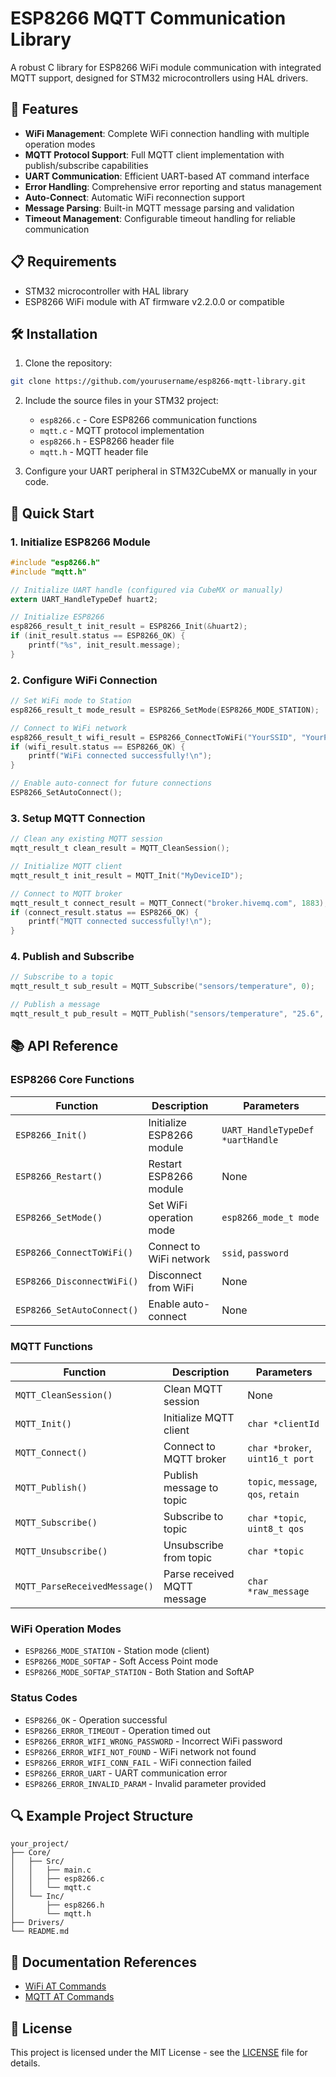# ESP8266 MQTT Communication Library

A robust C library for ESP8266 WiFi module communication with integrated MQTT support, designed for STM32 microcontrollers using HAL drivers.

## 🚀 Features

- **WiFi Management**: Complete WiFi connection handling with multiple operation modes
- **MQTT Protocol Support**: Full MQTT client implementation with publish/subscribe capabilities
- **UART Communication**: Efficient UART-based AT command interface
- **Error Handling**: Comprehensive error reporting and status management
- **Auto-Connect**: Automatic WiFi reconnection support
- **Message Parsing**: Built-in MQTT message parsing and validation
- **Timeout Management**: Configurable timeout handling for reliable communication

## 📋 Requirements

- STM32 microcontroller with HAL library
- ESP8266 WiFi module with AT firmware v2.2.0.0 or compatible

## 🛠️ Installation

1. Clone the repository:
```bash
git clone https://github.com/yourusername/esp8266-mqtt-library.git
```

2. Include the source files in your STM32 project:
   - `esp8266.c` - Core ESP8266 communication functions
   - `mqtt.c` - MQTT protocol implementation
   - `esp8266.h` - ESP8266 header file
   - `mqtt.h` - MQTT header file

3. Configure your UART peripheral in STM32CubeMX or manually in your code.

## 📖 Quick Start

### 1. Initialize ESP8266 Module

```c
#include "esp8266.h"
#include "mqtt.h"

// Initialize UART handle (configured via CubeMX or manually)
extern UART_HandleTypeDef huart2;

// Initialize ESP8266
esp8266_result_t init_result = ESP8266_Init(&huart2);
if (init_result.status == ESP8266_OK) {
    printf("%s", init_result.message);
}
```

### 2. Configure WiFi Connection

```c
// Set WiFi mode to Station
esp8266_result_t mode_result = ESP8266_SetMode(ESP8266_MODE_STATION);

// Connect to WiFi network
esp8266_result_t wifi_result = ESP8266_ConnectToWiFi("YourSSID", "YourPassword");
if (wifi_result.status == ESP8266_OK) {
    printf("WiFi connected successfully!\n");
}

// Enable auto-connect for future connections
ESP8266_SetAutoConnect();
```

### 3. Setup MQTT Connection

```c
// Clean any existing MQTT session
mqtt_result_t clean_result = MQTT_CleanSession();

// Initialize MQTT client
mqtt_result_t init_result = MQTT_Init("MyDeviceID");

// Connect to MQTT broker
mqtt_result_t connect_result = MQTT_Connect("broker.hivemq.com", 1883);
if (connect_result.status == ESP8266_OK) {
    printf("MQTT connected successfully!\n");
}
```

### 4. Publish and Subscribe

```c
// Subscribe to a topic
mqtt_result_t sub_result = MQTT_Subscribe("sensors/temperature", 0);

// Publish a message
mqtt_result_t pub_result = MQTT_Publish("sensors/temperature", "25.6", 0, 0);
```

## 📚 API Reference

### ESP8266 Core Functions

| Function | Description | Parameters |
|----------|-------------|------------|
| `ESP8266_Init()` | Initialize ESP8266 module | `UART_HandleTypeDef *uartHandle` |
| `ESP8266_Restart()` | Restart ESP8266 module | None |
| `ESP8266_SetMode()` | Set WiFi operation mode | `esp8266_mode_t mode` |
| `ESP8266_ConnectToWiFi()` | Connect to WiFi network | `ssid`, `password` |
| `ESP8266_DisconnectWiFi()` | Disconnect from WiFi | None |
| `ESP8266_SetAutoConnect()` | Enable auto-connect | None |

### MQTT Functions

| Function | Description | Parameters |
|----------|-------------|------------|
| `MQTT_CleanSession()` | Clean MQTT session | None |
| `MQTT_Init()` | Initialize MQTT client | `char *clientId` |
| `MQTT_Connect()` | Connect to MQTT broker | `char *broker`, `uint16_t port` |
| `MQTT_Publish()` | Publish message to topic | `topic`, `message`, `qos`, `retain` |
| `MQTT_Subscribe()` | Subscribe to topic | `char *topic`, `uint8_t qos` |
| `MQTT_Unsubscribe()` | Unsubscribe from topic | `char *topic` |
| `MQTT_ParseReceivedMessage()` | Parse received MQTT message | `char *raw_message` |

### WiFi Operation Modes

- `ESP8266_MODE_STATION` - Station mode (client)
- `ESP8266_MODE_SOFTAP` - Soft Access Point mode
- `ESP8266_MODE_SOFTAP_STATION` - Both Station and SoftAP

### Status Codes

- `ESP8266_OK` - Operation successful
- `ESP8266_ERROR_TIMEOUT` - Operation timed out
- `ESP8266_ERROR_WIFI_WRONG_PASSWORD` - Incorrect WiFi password
- `ESP8266_ERROR_WIFI_NOT_FOUND` - WiFi network not found
- `ESP8266_ERROR_WIFI_CONN_FAIL` - WiFi connection failed
- `ESP8266_ERROR_UART` - UART communication error
- `ESP8266_ERROR_INVALID_PARAM` - Invalid parameter provided

## 🔍 Example Project Structure

```
your_project/
├── Core/
│   ├── Src/
│   │   ├── main.c
│   │   ├── esp8266.c
│   │   └── mqtt.c
│   └── Inc/
│       ├── esp8266.h
│       └── mqtt.h
├── Drivers/
└── README.md
```

## 📄 Documentation References

- [WiFi AT Commands](https://docs.espressif.com/projects/esp-at/en/release-v2.2.0.0_esp8266/AT_Command_Set/Wi-Fi_AT_Commands.html)
- [MQTT AT Commands](https://docs.espressif.com/projects/esp-at/en/release-v2.2.0.0_esp8266/AT_Command_Set/MQTT_AT_Commands.html)


## 📝 License

This project is licensed under the MIT License - see the [LICENSE](LICENSE) file for details.